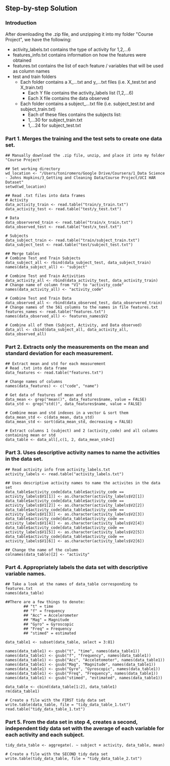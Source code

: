 
## Step-by-step Solution
### Introduction

After downloading the .zip file, and unzipping it into my folder "Course Project", we have the following:

- activity_labels.txt contains the type of activity for 1,2,...6
- features_info.txt contains information on how the features were obtained
- features.txt contains the list of each feature / variables that will be used as column names
- test and train folders
  - Each folder contains a X_...txt and y_...txt files (i.e. X_test.txt and X_train.txt)
    - Each Y file contains the activity_labels list (1,2,...6)
    - Each X file contains the data observed
  - Each folder contains a subject_...txt file (i.e. subject_test.txt and subject_train.txt)
    - Each of these files contains the subjects list:
    - 1,...30 for subject_train.txt
    - 1,...24 for subject_test.txt


### Part 1. Merges the training and the test sets to create one data set.

```
## Manually download the .zip file, unzip, and place it into my folder "Course Project"

## Set working directory
wd_location <- "/Users/toniromero/Google Drive/Coursera/1_Data Science - Johns Hopkins/3_Getting and Cleaning Data/Course Project/UCI HAR Dataset"
setwd(wd_location)

## Read .txt files into data frames
# Activity
data_activity_train <- read.table("train/y_train.txt")
data_activity_test <- read.table("test/y_test.txt")

# Data
data_observered_train <- read.table("train/x_train.txt")
data_observed_test <- read.table("test/x_test.txt")

# Subjects
data_subject_train <- read.table("train/subject_train.txt")
data_subject_test <- read.table("test/subject_test.txt")

## Merge tables
# Combine Test and Train Subjects
data_subject_all <- rbind(data_subject_test, data_subject_train)
names(data_subject_all) <- "subject"

# Combine Test and Train Activities
data_activity_all <- rbind(data_activity_test, data_activity_train)
# Change name of column from "V1" to "activity_code"
names(data_activity_all) <- "activity_code"

# Combine Test and Train Data
data_observed_all <- rbind(data_observed_test, data_observered_train)
# Change names of the 561 columns to the names in file features.txt
features_names <- read.table("features.txt")
names(data_observed_all) <- features_names$V2

# Combine all of them (Subject, Activity, and Data observed)
data_all <- cbind(data_subject_all, data_activity_all, data_observed_all)
```
### Part 2. Extracts only the measurements on the mean and standard deviation for each measurement.

```
## Extract mean and std for each measurement
# Read .txt into data frame
data_features <- read.table("features.txt")

# Change names of columns
names(data_features) <- c("code", "name")

# Get data of features of mean and std
data_mean <- grep("mean()", data_features$name, value = FALSE)
data_std <- grep("std()", data_features$name, value = FALSE)

# Combine mean and std indexes in a vector & sort them
data_mean_std <- c(data_mean, data_std)
data_mean_std <- sort(data_mean_std, decreasing = FALSE)

# Extract columns 1 (subject) and 2 (activity_code) and all columns containing mean or std
data_table <- data_all[,c(1, 2, data_mean_std+2]
```

### Part 3. Uses descriptive activity names to name the activities in the data set.

```
## Read activity info from activity_labels.txt
activity_labels <- read.table("activity_labels.txt")

## Uses descriptive activity names to name the activites in the data set
data_table$activity_code[data_table$activity_code == activity_labels$V1[1]] <- as.character(activity_labels$V2[1])
data_table$activity_code[data_table$activity_code == activity_labels$V1[2]] <- as.character(activity_labels$V2[2])
data_table$activity_code[data_table$activity_code == activity_labels$V1[3]] <- as.character(activity_labels$V2[3])
data_table$activity_code[data_table$activity_code == activity_labels$V1[4]] <- as.character(activity_labels$V2[4])
data_table$activity_code[data_table$activity_code == activity_labels$V1[5]] <- as.character(activity_labels$V2[5])
data_table$activity_code[data_table$activity_code == activity_labels$V1[6]] <- as.character(activity_labels$V2[6])

## Change the name of the column
colnames(data_table)[2] <- "activity"
```

### Part 4. Appropriately labels the data set with descriptive variable names.

```
## Take a look at the names of data_table corresponding to features.txt
names(data_table)

##There are a few things to denote:
        ## "t" = time
        ## "f" = frequency
        ## "Acc" = Accelerometer
        ## "Mag" = Magnitude
        ## "Gyro" = Gyroscopic
        ## "Freq" = Frequency
        ## "stimed" = estimated

data_table1 <- subset(data_table, select = 3:81)

names(data_table1) <- gsub("t", "time", names(data_table1))
names(data_table1) <- gsub("f", "frequency", names(data_table1))
names(data_table1) <- gsub("Acc", "Acceletomoter", names(data_table1))
names(data_table1) <- gsub("Mag", "Magnitude", names(data_table1))
names(data_table1) <- gsub("Gyro", "Gyroscopic", names(data_table1))
names(data_table1) <- gsub("Freq", "Frequency", names(data_table1))
names(data_table1) <- gsub("stimed", "estimated", names(data_table1))

data_table <- cbind(data_table[1:2], data_table1)
rm(data_table1)

# Create a file with the FIRST tidy data set
write.table(data_table, file = "tidy_data_table_1.txt")
read.table("tidy_data_table_1.txt")
```

### Part 5. From the data set in step 4, creates a second, independent tidy data set with the average of each variable for each activity and each subject.

```
tidy_data_table <- aggregate(. ~ subject + activity, data_table, mean)

# Create a file with the SECOND tidy data set
write.table(tidy_data_table, file = "tidy_data_table_2.txt")
```
